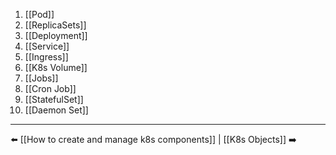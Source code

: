 1) [[Pod]]
2) [[ReplicaSets]]
3) [[Deployment]]
4) [[Service]]
5) [[Ingress]]
6) [[K8s Volume]]
7) [[Jobs]]
8) [[Cron Job]]
9) [[StatefulSet]]  
10) [[Daemon Set]]
---
⬅️ [[How to create and manage k8s components]] | [[K8s Objects]] ➡️
